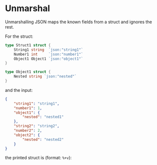# Unmarshal
Unmarshalling JSON maps the known fields from a struct and ignores the rest.

For the struct:
```go
type Struct1 struct {
	String1 string  `json:"string1"`
	Number1 int     `json:"number1"`
	Object1 Object1 `json:"object1"`
}

type Object1 struct {
	Nested string `json:"nested"`
}
```
and the input:
```json
{
    "string1": "string1",
    "number1": 1,
    "object1": {
        "nested": "nested1"
    },
    "string2": "string2",
    "number2": 2,
    "object2": {
        "nested": "nested2"
    }
}
```
the printed struct is (format: `%+v`):